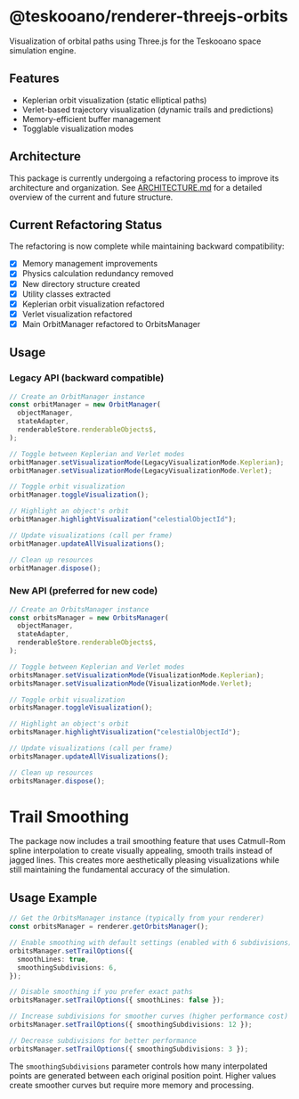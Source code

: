 # @teskooano/renderer-threejs-orbits

Visualization of orbital paths using Three.js for the Teskooano space simulation engine.

## Features

- Keplerian orbit visualization (static elliptical paths)
- Verlet-based trajectory visualization (dynamic trails and predictions)
- Memory-efficient buffer management
- Togglable visualization modes

## Architecture

This package is currently undergoing a refactoring process to improve its architecture and organization. See [ARCHITECTURE.md](./ARCHITECTURE.md) for a detailed overview of the current and future structure.

## Current Refactoring Status

The refactoring is now complete while maintaining backward compatibility:

- [x] Memory management improvements
- [x] Physics calculation redundancy removed
- [x] New directory structure created
- [x] Utility classes extracted
- [x] Keplerian orbit visualization refactored
- [x] Verlet visualization refactored
- [x] Main OrbitManager refactored to OrbitsManager

## Usage

### Legacy API (backward compatible)

```typescript
// Create an OrbitManager instance
const orbitManager = new OrbitManager(
  objectManager,
  stateAdapter,
  renderableStore.renderableObjects$,
);

// Toggle between Keplerian and Verlet modes
orbitManager.setVisualizationMode(LegacyVisualizationMode.Keplerian);
orbitManager.setVisualizationMode(LegacyVisualizationMode.Verlet);

// Toggle orbit visualization
orbitManager.toggleVisualization();

// Highlight an object's orbit
orbitManager.highlightVisualization("celestialObjectId");

// Update visualizations (call per frame)
orbitManager.updateAllVisualizations();

// Clean up resources
orbitManager.dispose();
```

### New API (preferred for new code)

```typescript
// Create an OrbitsManager instance
const orbitsManager = new OrbitsManager(
  objectManager,
  stateAdapter,
  renderableStore.renderableObjects$,
);

// Toggle between Keplerian and Verlet modes
orbitsManager.setVisualizationMode(VisualizationMode.Keplerian);
orbitsManager.setVisualizationMode(VisualizationMode.Verlet);

// Toggle orbit visualization
orbitsManager.toggleVisualization();

// Highlight an object's orbit
orbitsManager.highlightVisualization("celestialObjectId");

// Update visualizations (call per frame)
orbitsManager.updateAllVisualizations();

// Clean up resources
orbitsManager.dispose();
```

# Trail Smoothing

The package now includes a trail smoothing feature that uses Catmull-Rom spline interpolation to create visually appealing, smooth trails instead of jagged lines. This creates more aesthetically pleasing visualizations while still maintaining the fundamental accuracy of the simulation.

## Usage Example

```typescript
// Get the OrbitsManager instance (typically from your renderer)
const orbitsManager = renderer.getOrbitsManager();

// Enable smoothing with default settings (enabled with 6 subdivisions)
orbitsManager.setTrailOptions({
  smoothLines: true,
  smoothingSubdivisions: 6,
});

// Disable smoothing if you prefer exact paths
orbitsManager.setTrailOptions({ smoothLines: false });

// Increase subdivisions for smoother curves (higher performance cost)
orbitsManager.setTrailOptions({ smoothingSubdivisions: 12 });

// Decrease subdivisions for better performance
orbitsManager.setTrailOptions({ smoothingSubdivisions: 3 });
```

The `smoothingSubdivisions` parameter controls how many interpolated points are generated between each original position point. Higher values create smoother curves but require more memory and processing.
